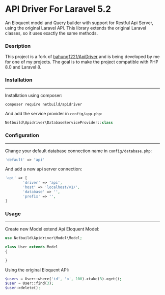 # API Driver For Laravel 5.2

An Eloquent model and Query builder with support for Restful Api Server, using the original Laravel API. This library extends the original Laravel classes, so it uses exactly the same methods.

### Desription

This project is a fork of [bahung1221/ApiDriver](https://github.com/bahung1221/ApiDriver) and is being developed by me for one of my projects. The goal is to make the project compatible with PHP 8.0 and Laravel 8.

### Installation
---------------
Installation using composer:
```bash
composer require netbuild/apidriver
```

And add the service provider in `config/app.php`:
```php
Netbuild\Apidriver\DatabaseServiceProvider::class
```

### Configuration
----------------
Change your default database connection name in `config/database.php`:

```php
'default' => 'api'
```

And add a new api server connection:

```php
'api' => [
        'driver' => 'api',
        'host' => 'localhost/v1/',
        'database' => '',
        'prefix' => '',
]
```

### Usage
--------

Create new Model extend Api Eloquent Model:

```php
use Netbuild\Apidriver\Model\Model;

class User extends Model
{

}
```

Using the original Eloquent API:

```php
$users = User::where('id', '<', 100)->take(3)->get();
$user = User::find(3);
$user->delete();
```
